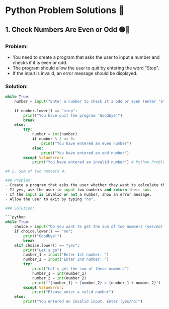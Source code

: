 # Python Problem Solutions 🐍

## 1. Check Numbers Are Even or Odd 🟢🔴

### Problem:
- You need to create a program that asks the user to input a number and checks if it is even or odd. 
- The program should allow the user to quit by entering the word "Stop".
- If the input is invalid, an error message should be displayed.

### Solution:

```python
while True:
    number = input("Enter a number to check it's odd or even (enter 'Stop' to quit): ")
    
    if number.lower() == "stop":
        print("You have quit the program 'Goodbye'")
        break
    else:
        try:
            number = int(number)
            if number % 2 == 0:
                print("You have entered an even number")
            else:
                print("You have entered an odd number")
        except ValueError:
            print("You have entered an invalid number") # Python Problem Solutions 🐍

## 2. Sum of two numbers ➕

### Problem:
- Create a program that asks the user whether they want to calculate the sum of two numbers.
- If yes, ask the user to input two numbers and return their sum.
- If the input is invalid or not a number, show an error message.
- Allow the user to exit by typing "no".

### Solution:

```python
while True:
    choice = input("Do you want to get the sum of two numbers (yes/no): ")
    if choice.lower() == "no":
        print("Goodbye!")
        break
    elif choice.lower() == "yes":
        print("Let's go") 
        number_1 = input("Enter 1st number: ")
        number_2 = input("Enter 2nd number: ")
        try:
            print("Let's get the sum of these numbers")
            number_1 = int(number_1)
            number_2 = int(number_2)
            print(f"{number_1} + {number_2} = {number_1 + number_2}")
        except ValueError:
            print("Please enter a valid number")    
    else:
        print("You entered an invalid input. Enter (yes/no)")        
